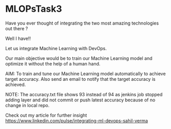 # MLOPsTask3
Have you ever thought of integrating the two most amazing technologies out there ?

Well I have!!

Let us integrate Machine Learning with DevOps.

Our main objective would be to train our Machine Learning model and optimize it without the help of a human hand.

AIM: To train and tune our Machine Learning model automatically to achieve target accuracy. Also send an email to notify that the target accuracy is achieved.

NOTE: The accuracy.txt file shows 93 instead of 94 as jenkins job stopped adding layer and did not commit or push latest accuracy because of no change in local repo.

Check out my article for further insight
https://www.linkedin.com/pulse/integrating-ml-devops-sahil-verma
